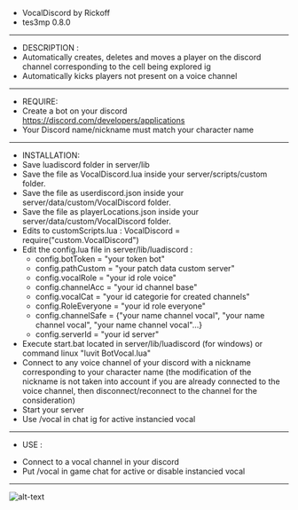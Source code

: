 * VocalDiscord by Rickoff
* tes3mp 0.8.0
--------------------------
* DESCRIPTION :
* Automatically creates, deletes and moves a player on the discord channel corresponding to the cell being explored ig
* Automatically kicks players not present on a voice channel
---------------------------
* REQUIRE:
* Create a bot on your discord https://discord.com/developers/applications
* Your Discord name/nickname must match your character name
---------------------------
* INSTALLATION:
* Save luadiscord folder in server/lib
* Save the file as VocalDiscord.lua inside your server/scripts/custom folder.
* Save the file as userdiscord.json inside your server/data/custom/VocalDiscord folder.
* Save the file as playerLocations.json inside your server/data/custom/VocalDiscord folder.
* Edits to customScripts.lua : VocalDiscord = require("custom.VocalDiscord")
* Edit the config.lua file in server/lib/luadiscord :
	- config.botToken = "your token bot"
	- config.pathCustom = "your patch data custom server"
	- config.vocalRole = "your id role voice"
	- config.channelAcc = "your id channel base"
	- config.vocalCat = "your id categorie for created channels"
	- config.RoleEveryone = "your id role everyone"
	- config.channelSafe = {"your name channel vocal", "your name channel vocal", "your name channel vocal"...}
	- config.serverId = "your id server"
* Execute start.bat located in server/lib/luadiscord (for windows) or command linux "luvit BotVocal.lua"
* Connect to any voice channel of your discord with a nickname corresponding to your character name
	(the modification of the nickname is not taken into account if you are already connected to the voice channel, then disconnect/reconnect to the channel for the consideration)
* Start your server
* Use /vocal in chat ig for active instancied vocal
---------------------------
- USE :
* Connect to a vocal channel in your discord
* Put /vocal in game chat for active or disable instancied vocal
-------------------------- 
 ![alt-text](https://github.com/rickoff/Tes3mp-Ecarlate-Script/blob/0.7.0/VoiceBot/ac7c1c20e9390b53baedc525f231e44f.gif)
